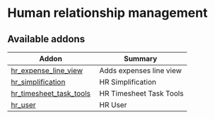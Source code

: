 Human relationship management
================================

[//]: # (addons)

Available addons
----------------
**Addon** | **Summary**
--- | ---
[hr_expense_line_view](hr_expense_line_view/) | Adds expenses line view
[hr_simplification](hr_simplification/) | HR Simplification
[hr_timesheet_task_tools](hr_timesheet_task_tools/) | HR Timesheet Task Tools
[hr_user](hr_user/) | HR User
